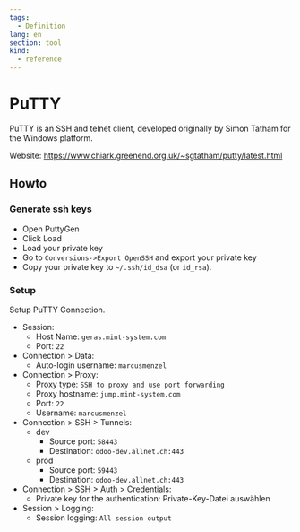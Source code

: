 ```yaml
---
tags:
  - Definition
lang: en
section: tool
kind:
  - reference
---
```


# PuTTY

PuTTY is an SSH and telnet client, developed originally by Simon Tatham for the Windows platform.

Website: <https://www.chiark.greenend.org.uk/~sgtatham/putty/latest.html>

## Howto

### Generate ssh keys

- Open PuttyGen
- Click Load
- Load your private key
- Go to `Conversions->Export OpenSSH` and export your private key
- Copy your private key to `~/.ssh/id_dsa` (or `id_rsa`).

### Setup

Setup PuTTY Connection.

- Session:
  - Host Name: `geras.mint-system.com`
  - Port: `22`
- Connection > Data:
  - Auto-login username: `marcusmenzel`
- Connection > Proxy:
  - Proxy type: `SSH to proxy and use port forwarding`
  - Proxy hostname: `jump.mint-system.com`
  - Port: `22`
  - Username: `marcusmenzel`
- Connection > SSH > Tunnels:
  - dev
    - Source port: `58443`
    - Destination: `odoo-dev.allnet.ch:443`
  - prod
    - Source port: `59443`
    - Destination: `odoo-dev.allnet.ch:443`
- Connection > SSH > Auth > Credentials:
  - Private key for the authentication: Private-Key-Datei auswählen
- Session > Logging:
  - Session logging: `All session output`
